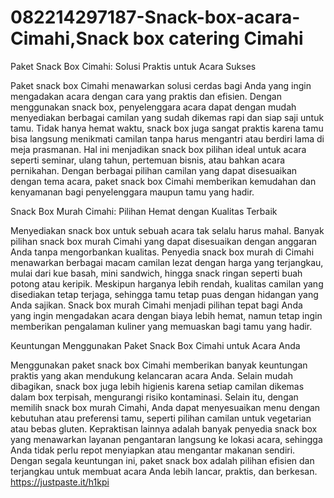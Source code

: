 # 082214297187-Snack-box-acara-Cimahi,Snack box catering Cimahi

Paket Snack Box Cimahi: Solusi Praktis untuk Acara Sukses

Paket snack box Cimahi menawarkan solusi cerdas bagi Anda yang ingin mengadakan acara dengan cara yang praktis dan efisien. Dengan menggunakan snack box, penyelenggara acara dapat dengan mudah menyediakan berbagai camilan yang sudah dikemas rapi dan siap saji untuk tamu. Tidak hanya hemat waktu, snack box juga sangat praktis karena tamu bisa langsung menikmati camilan tanpa harus mengantri atau berdiri lama di meja prasmanan. Hal ini menjadikan snack box pilihan ideal untuk acara seperti seminar, ulang tahun, pertemuan bisnis, atau bahkan acara pernikahan. Dengan berbagai pilihan camilan yang dapat disesuaikan dengan tema acara, paket snack box Cimahi memberikan kemudahan dan kenyamanan bagi penyelenggara maupun tamu yang hadir.

Snack Box Murah Cimahi: Pilihan Hemat dengan Kualitas Terbaik

Menyediakan snack box untuk sebuah acara tak selalu harus mahal. Banyak pilihan snack box murah Cimahi yang dapat disesuaikan dengan anggaran Anda tanpa mengorbankan kualitas. Penyedia snack box murah di Cimahi menawarkan berbagai macam camilan lezat dengan harga yang terjangkau, mulai dari kue basah, mini sandwich, hingga snack ringan seperti buah potong atau keripik. Meskipun harganya lebih rendah, kualitas camilan yang disediakan tetap terjaga, sehingga tamu tetap puas dengan hidangan yang Anda sajikan. Snack box murah Cimahi menjadi pilihan tepat bagi Anda yang ingin mengadakan acara dengan biaya lebih hemat, namun tetap ingin memberikan pengalaman kuliner yang memuaskan bagi tamu yang hadir.

Keuntungan Menggunakan Paket Snack Box Cimahi untuk Acara Anda

Menggunakan paket snack box Cimahi memberikan banyak keuntungan praktis yang akan mendukung kelancaran acara Anda. Selain mudah dibagikan, snack box juga lebih higienis karena setiap camilan dikemas dalam box terpisah, mengurangi risiko kontaminasi. Selain itu, dengan memilih snack box murah Cimahi, Anda dapat menyesuaikan menu dengan kebutuhan atau preferensi tamu, seperti pilihan camilan untuk vegetarian atau bebas gluten. Kepraktisan lainnya adalah banyak penyedia snack box yang menawarkan layanan pengantaran langsung ke lokasi acara, sehingga Anda tidak perlu repot menyiapkan atau mengantar makanan sendiri. Dengan segala keuntungan ini, paket snack box adalah pilihan efisien dan terjangkau untuk membuat acara Anda lebih lancar, praktis, dan berkesan.
https://justpaste.it/h1kpi
